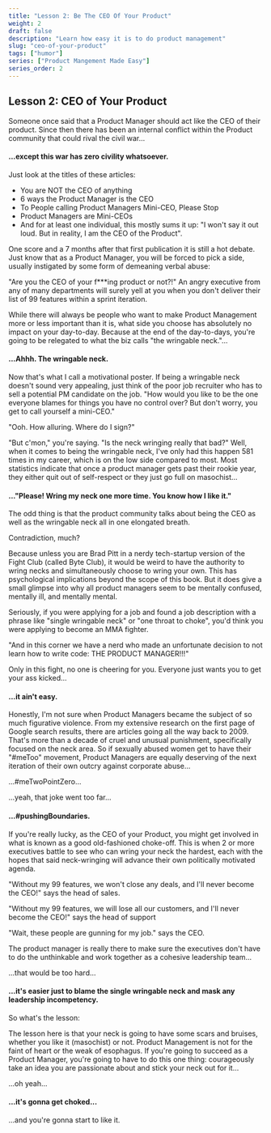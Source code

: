 ```yaml
---
title: "Lesson 2: Be The CEO Of Your Product"
weight: 2
draft: false
description: "Learn how easy it is to do product management"
slug: "ceo-of-your-product"
tags: ["humor"]
series: ["Product Mangement Made Easy"]
series_order: 2
---
```


## Lesson 2: CEO of Your Product

Someone once said that a Product Manager should act like the CEO of their product. Since then there has been an internal conflict within the Product community that could rival the civil war...

#### ...except this war has zero civility whatsoever.

Just look at the titles of these articles:

- You are NOT the CEO of anything
- 6 ways the Product Manager is the CEO
- To People calling Product Managers Mini-CEO, Please Stop
- Product Managers are Mini-CEOs
- And for at least one individual, this mostly sums it up: "I won't say it out loud.  But in reality, I am the CEO of the Product".

One score and a 7 months after that first publication it is still a hot debate. Just know that as a Product Manager, you will be forced to pick a side, usually instigated by some form of demeaning verbal abuse:

"Are you the CEO of your f***ing product or not?!" An angry executive from any of many departments will surely yell at you when you don't deliver their list of 99 features within a sprint iteration.

While there will always be people who want to make Product Management more or less important than it is, what side you choose has absolutely no impact on your day-to-day. Because at the end of the day-to-days, you're going to be relegated to what the biz calls "the wringable neck."...

#### ...Ahhh. The wringable neck. 

Now that's what I call a motivational poster. If being a wringable neck doesn't sound very appealing, just think of the poor job recruiter who has to sell a potential PM candidate on the job. "How would you like to be the one everyone blames for things you have no control over? But don't worry, you get to call yourself a mini-CEO."

"Ooh. How alluring. Where do I sign?"

"But c'mon," you're saying. "Is the neck wringing really that bad?" Well, when it comes to being the wringable neck, I've only had this happen 581 times in my career, which is on the low side compared to most. Most statistics indicate that once a product manager gets past their rookie year, they either quit out of self-respect or they just go full on masochist...

#### ..."Please! Wring my neck one more time. You know how I like it."

The odd thing is that the product community talks about being the CEO as well as the wringable neck all in one elongated breath.

Contradiction, much?

Because unless you are Brad Pitt in a nerdy tech-startup version of the Fight Club (called Byte Club), it would be weird to have the authority to wring necks and simultaneously choose to wring your own. This has psychological implications beyond the scope of this book. But it does give a small glimpse into why all product managers seem to be mentally confused, mentally ill, and mentally mental.

Seriously, if you were applying for a job and found a job description with a phrase like "single wringable neck" or "one throat to choke", you'd think you were applying to become an MMA fighter. 

"And in this corner we have a nerd who made an unfortunate decision to not learn how to write code: THE PRODUCT MANAGER!!!"

Only in this fight, no one is cheering for you. Everyone just wants you to get your ass kicked...

#### ...it ain't easy.

Honestly, I'm not sure when Product Managers became the subject of so much figurative violence. From my extensive research on the first page of Google search results, there are articles going all the way back to 2009. That's more than a decade of cruel and unusual punishment, specifically focused on the neck area. So if sexually abused women get to have their "#meToo" movement, Product Managers are equally deserving of the next iteration of their own outcry against corporate abuse...

...#meTwoPointZero...

...yeah, that joke went too far...

#### ...#pushingBoundaries.

If you're really lucky, as the CEO of your Product, you might get involved in what is known as a good old-fashioned choke-off. This is when 2 or more executives battle to see who can wring your neck the hardest, each with the hopes that said neck-wringing will advance their own politically motivated agenda.

"Without my 99 features, we won't close any deals, and I'll never become the CEO!" says the head of sales.

"Without my 99 features, we will lose all our customers, and I'll never become the CEO!" says the head of support

"Wait, these people are gunning for my job." says the CEO.

The product manager is really there to make sure the executives don't have to do the unthinkable and work together as a cohesive leadership team...

...that would be too hard...

#### ...it's easier just to blame the single wringable neck and mask any leadership incompetency.

So what's the lesson:

The lesson here is that your neck is going to have some scars and bruises, whether you like it (masochist) or not. Product Management is not for the faint of heart or the weak of esophagus. If you're going to succeed as a Product Manager, you're going to have to do this one thing: courageously take an idea you are passionate about and stick your neck out for it...

...oh yeah...

#### ...it's gonna get choked...

...and you're gonna start to like it.